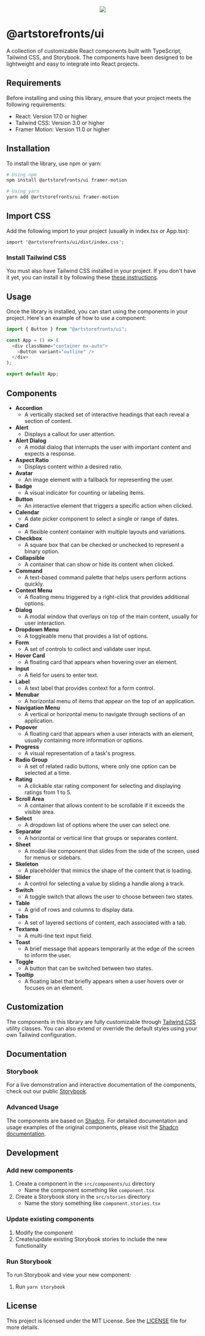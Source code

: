 <p align="center" width="100%">
  <img src="https://i.imgur.com/p53fPWg.png" />
</p>

# @artstorefronts/ui

A collection of customizable React components built with TypeScript, Tailwind CSS, and Storybook. The components have been designed to be lightweight and easy to integrate into React projects.

## Requirements

Before installing and using this library, ensure that your project meets the following requirements:

- React: Version 17.0 or higher
- Tailwind CSS: Version 3.0 or higher
- Framer Motion: Version 11.0 or higher

## Installation

To install the library, use npm or yarn:

```bash
# Using npm
npm install @artstorefronts/ui framer-motion

# Using yarn
yarn add @artstorefronts/ui framer-motion
```

## Import CSS

Add the following import to your project (usually in index.tsx or App.tsx):

```
import '@artstorefronts/ui/dist/index.css';
```

### Install Tailwind CSS

You must also have Tailwind CSS installed in your project. If you don't have it yet, you can install it by following these [these instructions](https://tailwindcss.com/docs/installation).

## Usage

Once the library is installed, you can start using the components in your project. Here's an example of how to use a component:

```javascript
import { Button } from "@artstorefronts/ui";

const App = () => (
  <div className="container mx-auto">
    <Button variant="outline" />
  </div>
);

export default App;
```

## Components

- **Accordion**
  - A vertically stacked set of interactive headings that each reveal a section of content.
- **Alert**
  - Displays a callout for user attention.
- **Alert Dialog**
  - A modal dialog that interrupts the user with important content and expects a response.
- **Aspect Ratio**
  - Displays content within a desired ratio.
- **Avatar**
  - An image element with a fallback for representing the user.
- **Badge**
  - A visual indicator for counting or labeling items.
- **Button**
  - An interactive element that triggers a specific action when clicked.
- **Calendar**
  - A date picker component to select a single or range of dates.
- **Card**
  - A flexible content container with multiple layouts and variations.
- **Checkbox**
  - A square box that can be checked or unchecked to represent a binary option.
- **Collapsible**
  - A container that can show or hide its content when clicked.
- **Command**
  - A text-based command palette that helps users perform actions quickly.
- **Context Menu**
  - A floating menu triggered by a right-click that provides additional options.
- **Dialog**
  - A modal window that overlays on top of the main content, usually for user interaction.
- **Dropdown Menu**
  - A toggleable menu that provides a list of options.
- **Form**
  - A set of controls to collect and validate user input.
- **Hover Card**
  - A floating card that appears when hovering over an element.
- **Input**
  - A field for users to enter text.
- **Label**
  - A text label that provides context for a form control.
- **Menubar**
  - A horizontal menu of items that appear on the top of an application.
- **Navigation Menu**
  - A vertical or horizontal menu to navigate through sections of an application.
- **Popover**
  - A floating card that appears when a user interacts with an element, usually containing more information or options.
- **Progress**
  - A visual representation of a task's progress.
- **Radio Group**
  - A set of related radio buttons, where only one option can be selected at a time.
- **Rating**
  - A clickable star rating component for selecting and displaying ratings from 1 to 5.
- **Scroll Area**
  - A container that allows content to be scrollable if it exceeds the visible area.
- **Select**
  - A dropdown list of options where the user can select one.
- **Separator**
  - A horizontal or vertical line that groups or separates content.
- **Sheet**
  - A modal-like component that slides from the side of the screen, used for menus or sidebars.
- **Skeleton**
  - A placeholder that mimics the shape of the content that is loading.
- **Slider**
  - A control for selecting a value by sliding a handle along a track.
- **Switch**
  - A toggle switch that allows the user to choose between two states.
- **Table**
  - A grid of rows and columns to display data.
- **Tabs**
  - A set of layered sections of content, each associated with a tab.
- **Textarea**
  - A multi-line text input field.
- **Toast**
  - A brief message that appears temporarily at the edge of the screen to inform the user.
- **Toggle**
  - A button that can be switched between two states.
- **Tooltip**
  - A floating label that briefly appears when a user hovers over or focuses on an element.

## Customization

The components in this library are fully customizable through [Tailwind CSS](https://tailwindcss.com/docs) utility classes. You can also extend or override the default styles using your own Tailwind configuration.

## Documentation

### Storybook

For a live demonstration and interactive documentation of the components, check out our public [Storybook](https://art-storefronts.github.io/artstorefronts-ui).

### Advanced Usage

The components are based on [Shadcn](https://ui.shadcn.com). For detailed documentation and usage examples of the original components, please visit the [Shadcn documentation](https://ui.shadcn.com/docs).

## Development

### Add new components

1. Create a component in the `src/components/ui` directory
   - Name the component something like `component.tsx`
2. Create a Storybook story in the `src/stories` directory
   - Name the story something like `component.stories.tsx`

### Update existing components

1. Modify the component
2. Create/update existing Storybook stories to include the new functionality

### Run Storybook

To run Storybook and view your new component:

1. Run `yarn storybook`

## License

This project is licensed under the MIT License. See the [LICENSE](LICENSE.md) file for more details.
